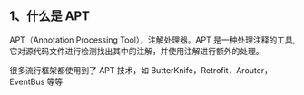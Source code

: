 ## 1、什么是 APT

APT（Annotation Processing Tool），注解处理器。APT 是一种处理注释的工具, 它对源代码文件进行检测找出其中的注解，并使用注解进行额外的处理。

很多流行框架都使用到了 APT 技术，如 ButterKnife，Retrofit，Arouter，EventBus 等等



